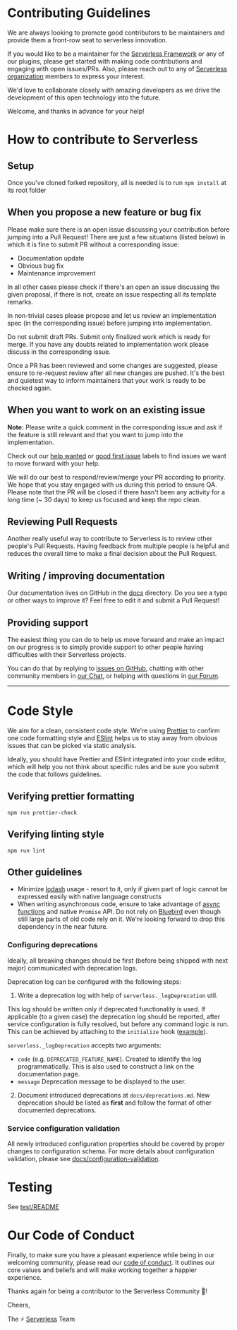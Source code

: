 # Contributing Guidelines

We are always looking to promote good contributors to be maintainers and provide them a front-row seat to serverless innovation.

If you would like to be a maintainer for the [Serverless Framework](https://github.com/serverless/serverless) or any of our plugins, please get started with making code contributions and engaging with open issues/PRs. Also, please reach out to any of [Serverless organization](https://github.com/serverless) members to express your interest.

We'd love to collaborate closely with amazing developers as we drive the development of this open technology into the future.

Welcome, and thanks in advance for your help!

# How to contribute to Serverless

## Setup

Once you've cloned forked repository, all is needed is to run `npm install` at its root folder

## When you propose a new feature or bug fix

Please make sure there is an open issue discussing your contribution before jumping into a Pull Request!
There are just a few situations (listed below) in which it is fine to submit PR without a corresponding issue:

- Documentation update
- Obvious bug fix
- Maintenance improvement

In all other cases please check if there's an open an issue discussing the given proposal, if there is not, create an issue respecting all its template remarks.

In non-trivial cases please propose and let us review an implementation spec (in the corresponding issue) before jumping into implementation.

Do not submit draft PRs. Submit only finalized work which is ready for merge. If you have any doubts related to implementation work please discuss in the corresponding issue.

Once a PR has been reviewed and some changes are suggested, please ensure to re-request review after all new changes are pushed. It's the best and quietest way to inform maintainers that your work is ready to be checked again.

## When you want to work on an existing issue

**Note:** Please write a quick comment in the corresponding issue and ask if the feature is still relevant and that you want to jump into the implementation.

Check out our [help wanted](https://github.com/serverless/serverless/labels/help%20wanted) or [good first issue](https://github.com/serverless/serverless/labels/good%20first%20issue) labels to find issues we want to move forward with your help.

We will do our best to respond/review/merge your PR according to priority. We hope that you stay engaged with us during this period to ensure QA. Please note that the PR will be closed if there hasn't been any activity for a long time (~ 30 days) to keep us focused and keep the repo clean.

## Reviewing Pull Requests

Another really useful way to contribute to Serverless is to review other people's Pull Requests. Having feedback from multiple people is helpful and reduces the overall time to make a final decision about the Pull Request.

## Writing / improving documentation

Our documentation lives on GitHub in the [docs](docs) directory. Do you see a typo or other ways to improve it? Feel free to edit it and submit a Pull Request!

## Providing support

The easiest thing you can do to help us move forward and make an impact on our progress is to simply provide support to other people having difficulties with their Serverless projects.

You can do that by replying to [issues on GitHub](https://github.com/serverless/serverless/issues), chatting with other community members in [our Chat](http://chat.serverless.com), or helping with questions in [our Forum](http://forum.serverless.com).

---

# Code Style

We aim for a clean, consistent code style. We're using [Prettier](https://prettier.io/) to confirm one code formatting style and [ESlint](https://eslint.org/) helps us to stay away from obvious issues that can be picked via static analysis.

Ideally, you should have Prettier and ESlint integrated into your code editor, which will help you not think about specific rules and be sure you submit the code that follows guidelines.

## Verifying prettier formatting

```
npm run prettier-check
```

## Verifying linting style

```
npm run lint
```

## Other guidelines

- Minimize [lodash](https://lodash.com/) usage - resort to it, only if given part of logic cannot be expressed easily with native language constructs
- When writing asynchronous code, ensure to take advantage of [async functions](https://developer.mozilla.org/en-US/docs/Web/JavaScript/Reference/Statements/async_function) and native `Promise` API. Do not rely on [Bluebird](http://bluebirdjs.com) even though still large parts of old code rely on it. We're looking forward to drop this dependency in the near future.

### Configuring deprecations

Ideally, all breaking changes should be first (before being shipped with next major) communicated with deprecation logs.

Deprecation log can be configured with the following steps:

1. Write a deprecation log with help of `serverless._logDeprecation` util.

This log should be written only if deprecated functionality is used. If applicable (to a given case) the deprecation log should be reported, after service configuration is fully resolved, but before any command logic is run. This can be achieved by attaching to the `initialize` hook ([example](https://github.com/serverless/serverless/blob/134db21ed27874ae64db1c8964523b5b5ae6c2bf/lib/plugins/aws/package/compile/events/cloudFront.js#L197-L222)).

`serverless._logDeprecation` accepts two arguments:

- `code` (e.g. `DEPRECATED_FEATURE_NAME`). Created to identify the log programmatically. This is also used to construct a link on the documentation page.
- `message` Deprecation message to be displayed to the user.

2. Document introduced deprecations at `docs/deprecations.md`. New deprecation should be listed as **first** and follow the format of other documented deprecations.

### Service configuration validation

All newly introduced configuration properties should be covered by proper changes to configuration schema. For more details about configuration validation, please see [docs/configuration-validation](./docs/configuration-validation.md).

# Testing

See [test/README](test/README.md)

# Our Code of Conduct

Finally, to make sure you have a pleasant experience while being in our welcoming community, please read our [code of conduct](CODE_OF_CONDUCT.md). It outlines our core values and beliefs and will make working together a happier experience.

Thanks again for being a contributor to the Serverless Community :tada:!

Cheers,

The :zap: [Serverless](http://www.serverless.com) Team
